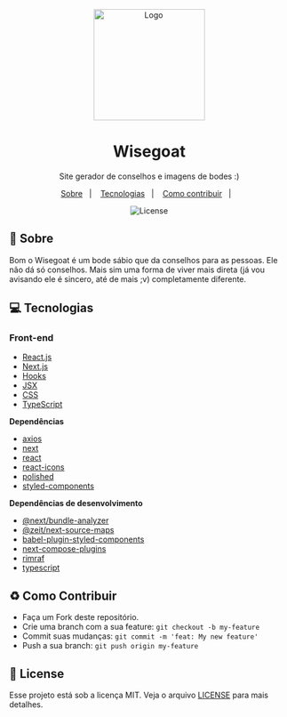 <div align="center">
  <img src="https://media.discordapp.net/attachments/725525454160789606/735523606678995024/bodezinho.png?width=296&height=400" alt="Logo" width="200">
  <h1>Wisegoat</h1>
  <p>Site gerador de conselhos e imagens de bodes :)</p>
  <p>
    <a href="#page_with_curl-sobre">Sobre</a>&nbsp;&nbsp;&nbsp;|&nbsp;&nbsp;&nbsp;
    <a href="#computer-tecnologias">Tecnologias</a>&nbsp;&nbsp;&nbsp;|&nbsp;&nbsp;&nbsp;
    <a href="#recycle-como-contribuir">Como contribuir</a>&nbsp;&nbsp;&nbsp;|&nbsp;&nbsp;&nbsp;
  </p>
    <img src="https://img.shields.io/github/license/zevdvlpr/wisegoat?color=0080ff&label=License&style=flat-square" alt="License">
  </a>
</div>

## :page_with_curl: Sobre

Bom o Wisegoat é um bode sábio que da conselhos para as pessoas. Ele não dá só conselhos. Mais sim uma forma de viver mais direta (já vou avisando ele é sincero, até de mais ;v) completamente diferente.


## :computer: Tecnologias

### Front-end

- [React.js](https://pt-br.reactjs.org/)
- [Next.js](https://nextjs.org/)
- [Hooks](https://pt-br.reactjs.org/docs/hooks-intro.html)
- [JSX](https://pt-br.reactjs.org/docs/introducing-jsx.html)
- [CSS](https://developer.mozilla.org/pt-BR/docs/Web/CSS)
- [TypeScript](https://www.typescriptlang.org)

**Dependências**

- [axios](https://github.com/axios/axios)
- [next](https://github.com/vercel/next.js)
- [react](https://github.com/facebook/react)
- [react-icons](https://github.com/react-icons/react-icons)
- [polished](https://github.com/styled-components/polished)
- [styled-components](https://github.com/styled-components/styled-components)

**Dependências de desenvolvimento**

- [@next/bundle-analyzer](https://github.com/vercel/next.js/tree/canary/packages/next-bundle-analyzer)
- [@zeit/next-source-maps](https://github.com/vercel/next-plugins/tree/master/packages/next-source-maps)
- [babel-plugin-styled-components](https://github.com/styled-components/babel-plugin-styled-components)
- [next-compose-plugins](https://github.com/cyrilwanner/next-compose-plugins)
- [rimraf](https://github.com/isaacs/rimraf)
- [typescript](https://github.com/microsoft/TypeScript)

## :recycle: Como Contribuir

- Faça um Fork deste repositório.
- Crie uma branch com a sua feature: `git checkout -b my-feature`
- Commit suas mudanças: `git commit -m 'feat: My new feature'`
- Push a sua branch: `git push origin my-feature`

## :customs: License

Esse projeto está sob a licença MIT. Veja o arquivo [LICENSE](https://github.com/zevdvlpr/wisegoat/tree/master/LICENSE) para mais detalhes.
